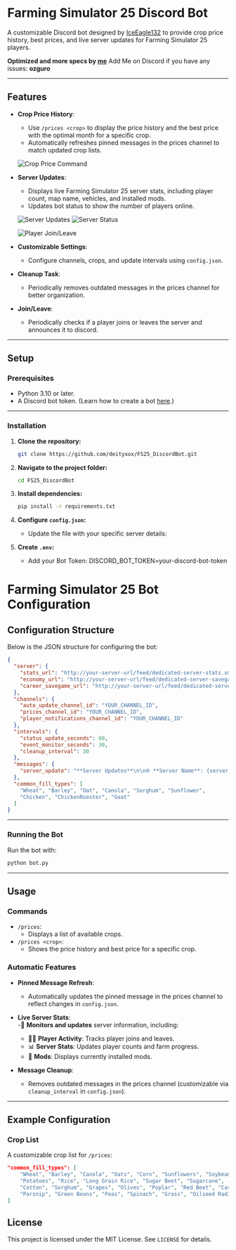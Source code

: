 # Farming Simulator 25 Discord Bot

A customizable Discord bot designed by [IceEagle132](https://github.com/IceEagle132/Farming-Simulator-25-Discord-Bot) to provide crop price history, best prices, and live server updates for Farming Simulator 25 players.

**Optimized and more specs by [me](https://github.com/deityxox)**
 Add Me on Discord if you have any issues: **ozguro**

---

## Features

- **Crop Price History**:
  - Use `/prices <crop>` to display the price history and the best price with the optimal month for a specific crop.
  - Automatically refreshes pinned messages in the prices channel to match updated crop lists.

  ![Crop Price Command](https://i.imgur.com/rsL6Z4C.png "Crop Price Command Example")
  
- **Server Updates**:
  - Displays live Farming Simulator 25 server stats, including player count, map name, vehicles, and installed mods.
  - Updates bot status to show the number of players online.

  ![Server Updates](https://i.imgur.com/iI7YWjo.png "Server Updates Example")
  ![Server Status](https://i.imgur.com/UDr5TnO.png "Server Status Example")

  ![Player Join/Leave](https://i.imgur.com/AMEgGEF.png "Join/Leave Example")

- **Customizable Settings**:
  - Configure channels, crops, and update intervals using `config.json`.

- **Cleanup Task**:
  - Periodically removes outdated messages in the prices channel for better organization.

- **Join/Leave**:
  - Periodically checks if a player joins or leaves the server and announces it to discord.

---

## Setup

### Prerequisites
- Python 3.10 or later.
- A Discord bot token. (Learn how to create a bot [here](https://discordpy.readthedocs.io/en/stable/discord.html).)

---

### Installation

1. **Clone the repository:**
   ```bash
   git clone https://github.com/deityxox/FS25_DiscordBot.git
   ```
   
2. **Navigate to the project folder:**
   ```bash
   cd FS25_DiscordBot
   ```

3. **Install dependencies:**
   ```bash
   pip install -r requirements.txt
   ```

4. **Configure `config.json`:**
   - Update the file with your specific server details:

5. **Create `.env`:**
   - Add your Bot Token:
   DISCORD_BOT_TOKEN=your-discord-bot-token

# Farming Simulator 25 Bot Configuration

## Configuration Structure
Below is the JSON structure for configuring the bot:

```json
{
  "server": {
    "stats_url": "http://your-server-url/feed/dedicated-server-stats.xml",
    "economy_url": "http://your-server-url/feed/dedicated-server-savegame.html?file=economy",
    "career_savegame_url": "http://your-server-url/feed/dedicated-server-savegame.html?file=careerSavegame"
  },
  "channels": {
    "auto_update_channel_id": "YOUR_CHANNEL_ID",
    "prices_channel_id": "YOUR_CHANNEL_ID",
    "player_notifications_channel_id": "YOUR_CHANNEL_ID"
  },
  "intervals": {
    "status_update_seconds": 60,
    "event_monitor_seconds": 30,
    "cleanup_interval": 30
  },
  "messages": {
    "server_update": "**Server Updates**\n\n🌐 **Server Name**: {server_name}\n🗺️ **Map Name**: {map_name}\n\n👥 **Players Online**: {players_online}/{player_capacity}\n⏳ **Farm Progress**: {hours}h {minutes}m\n\n📅 **Savegame Creation Date**: {creation_date}\n💾 **Last Save Date**: {last_save_date}\n\n📊 **Economic Difficulty**: {economic_difficulty}\n⏱️ **Time Scale**: {time_scale}x\n💰 **Current Money**: {current_money}\n\n🔧 **Mods**:\n{mods}"
  },
  "common_fill_types": [
    "Wheat", "Barley", "Oat", "Canola", "Sorghum", "Sunflower",
    "Chicken", "ChickenRooster", "Goat"
  ]
}
```
---

### Running the Bot

Run the bot with:
```bash
python bot.py
```

---

## Usage

### Commands

- `/prices`:
  - Displays a list of available crops.
- `/prices <crop>`:
  - Shows the price history and best price for a specific crop.

### Automatic Features

- **Pinned Message Refresh**:
  - Automatically updates the pinned message in the prices channel to reflect changes in `config.json`.

- **Live Server Stats**:  
  -📡 **Monitors and updates** server information, including:  
  - 🧍‍♂️ **Player Activity**: Tracks player joins and leaves.  
  - 📊 **Server Stats**: Updates player counts and farm progress.  
  - 🔧 **Mods**: Displays currently installed mods.

- **Message Cleanup**:
  - Removes outdated messages in the prices channel (customizable via `cleanup_interval` in `config.json`).

---

## Example Configuration

### Crop List
A customizable crop list for `/prices`:
```json
"common_fill_types": [
    "Wheat", "Barley", "Canola", "Oats", "Corn", "Sunflowers", "Soybeans",
    "Potatoes", "Rice", "Long Grain Rice", "Sugar Beet", "Sugarcane",
    "Cotton", "Sorghum", "Grapes", "Olives", "Poplar", "Red Beet", "Carrots",
    "Parsnip", "Green Beans", "Peas", "Spinach", "Grass", "Oilseed Radish"
]
```

## License

This project is licensed under the MIT License. See `LICENSE` for details.
